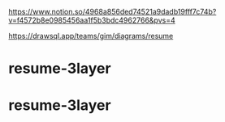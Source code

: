 https://www.notion.so/4968a856ded74521a9dadb19fff7c74b?v=f4572b8e0985456aa1f5b3bdc4962766&pvs=4


https://drawsql.app/teams/gim/diagrams/resume
# resume-3layer
# resume-3layer
